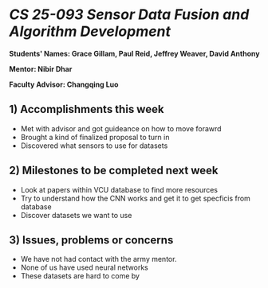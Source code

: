 # *CS 25-093 Sensor Data Fusion and Algorithm Development*

**Students' Names: Grace Gillam, Paul Reid, Jeffrey Weaver, David Anthony**

**Mentor: Nibir Dhar**

**Faculty Advisor: Changqing Luo**

## 1) Accomplishments this week ##
   - Met with advisor and got guideance on how to move forawrd
   - Brought a kind of finalized proposal to turn in
   - Discovered what sensors to use for datasets

## 2) Milestones to be completed next week ##
   - Look at papers within VCU database to find more resources
   - Try to understand how the CNN works and get it to get specficis from database
   - Discover datasets we want to use

## 3) Issues, problems or concerns ##
   - We have not had contact with the army mentor.
   - None of us have used neural networks
   - These datasets are hard to come by
   
